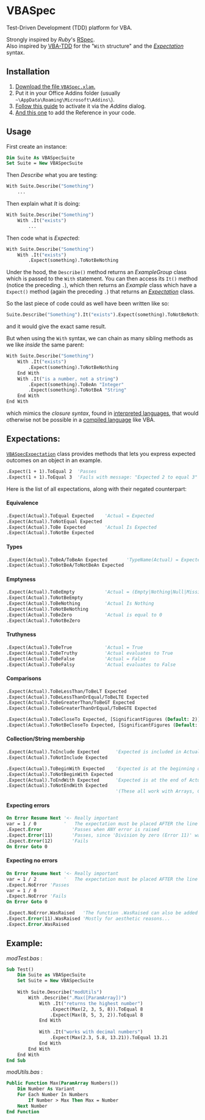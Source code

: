# VBASpec
Test-Driven Development (TDD) platform for VBA.

Strongly inspired by *Ruby*'s [RSpec](https://github.com/rspec/rspec-core).  
Also inspired by [VBA-TDD](https://github.com/VBA-tools/VBA-TDD) for the "`With` structure" and the [*Expectation*](#expectations) syntax.

## Installation

1. [Download the file `VBASpec.xlam`.](https://github.com/jtduchesne/VBASpec/raw/master/VBASpec.xlam)
2. Put it in your Office Addins folder (usually `~\AppData\Roaming\Microsoft\Addins\`).
3. [Follow this guide](https://support.office.com/en-us/article/add-or-remove-add-ins-in-excel-0af570c4-5cf3-4fa9-9b88-403625a0b460) to activate it via the *Addins* dialog.
4. [And this one](https://msdn.microsoft.com/en-us/vba/language-reference-vba/articles/check-or-add-an-object-library-reference) to add the Reference in your code.

## Usage

First create an instance:
```vb
Dim Suite As VBASpecSuite
Set Suite = New VBASpecSuite
```
Then _Describe_ what you are testing:
```vb
With Suite.Describe("Something")
    ...
```
Then explain what _It_ is doing:
```vb
With Suite.Describe("Something")
    With .It("exists")
        ...
```
Then code what is <i>Expect</i>ed:
```vb
With Suite.Describe("Something")
    With .It("exists")
        .Expect(something).ToNotBeNothing
```
Under the hood, the `Describe()` method returns an *ExampleGroup* class which is passed to the `With` statement. You can then access its `It()` method (notice the preceding `.`), which then returns an *Example* class which have a `Expect()` method (again the preceding `.`) that returns an [*Expectation*](#expectations) class.  

So the last piece of code could as well have been written like so:
```vb
Suite.Describe("Something").It("exists").Expect(something).ToNotBeNothing
```
and it would give the exact same result.

But when using the `With` syntax, we can chain as many sibling methods as we like *inside* the same parent:
```vb
With Suite.Describe("Something")
    With .It("exists")
        .Expect(something).ToNotBeNothing
    End With
    With .It("is a number, not a string")
        .Expect(something).ToBeAn "Integer"
        .Expect(something).ToNotBeA "String"
    End With
End With
```
which mimics the *closure syntax*, found in [interpreted languages](https://en.wikipedia.org/wiki/Interpreted_language), that would otherwise not be possible in a [compiled language](https://en.wikipedia.org/wiki/Compiled_language) like VBA.

## Expectations:

[`VBASpecExpectation`](https://github.com/jtduchesne/VBASpec/blob/master/VBASpecExpectation.cls) class provides methods that lets you express expected outcomes on an object in an example.
```vb
.Expect(1 + 1).ToEqual 2  'Passes
.Expect(1 + 1).ToEqual 3  'Fails with message: "Expected 2 to equal 3"
```

Here is the list of all expectations, along with their negated counterpart:

#### Equivalence
```vb
.Expect(Actual).ToEqual Expected    'Actual = Expected
.Expect(Actual).ToNotEqual Expected
.Expect(Actual).ToBe Expected       'Actual Is Expected
.Expect(Actual).ToNotBe Expected
```
#### Types
```vb
.Expect(Actual).ToBeA/ToBeAn Expected       'TypeName(Actual) = Expected
.Expect(Actual).ToNotBeA/ToNotBeAn Expected
```
#### Emptyness
```vb
.Expect(Actual).ToBeEmpty           'Actual = (Empty|Nothing|Null|Missing|"")
.Expect(Actual).ToNotBeEmpty
.Expect(Actual).ToBeNothing         'Actual Is Nothing
.Expect(Actual).ToNotBeNothing
.Expect(Actual).ToBeZero            'Actual is equal to 0
.Expect(Actual).ToNotBeZero
```
#### Truthyness
```vb
.Expect(Actual).ToBeTrue            'Actual = True
.Expect(Actual).ToBeTruthy          'Actual evaluates to True
.Expect(Actual).ToBeFalse           'Actual = False
.Expect(Actual).ToBeFalsy           'Actual evaluates to False
```
#### Comparisons
```vb
.Expect(Actual).ToBeLessThan/ToBeLT Expected
.Expect(Actual).ToBeLessThanOrEqual/ToBeLTE Expected
.Expect(Actual).ToBeGreaterThan/ToBeGT Expected
.Expect(Actual).ToBeGreaterThanOrEqual/ToBeGTE Expected

.Expect(Actual).ToBeCloseTo Expected, [SignificantFigures (Default: 2)]
.Expect(Actual).ToNotBeCloseTo Expected, [SignificantFigures (Default: 2)]
```
#### Collection/String membership
```vb
.Expect(Actual).ToInclude Expected      'Expected is included in Actual
.Expect(Actual).ToNotInclude Expected

.Expect(Actual).ToBeginWith Expected    'Expected is at the beginning of Actual
.Expect(Actual).ToNotBeginWith Expected
.Expect(Actual).ToEndWith Expected      'Expected is at the end of Actual
.Expect(Actual).ToNotEndWith Expected
                                        '(These all work with Arrays, Collections and Strings)
```
#### Expecting errors
```vb
On Error Resume Next '<- Really important
var = 1 / 0          '   The expectation must be placed AFTER the line that cause the error
.Expect.Error           'Passes when ANY error is raised
.Expect.Error(11)       'Passes, since 'Division by zero (Error 11)' was raised
.Expect.Error(12)       'Fails
On Error Goto 0
```
#### Expecting no errors
```vb
On Error Resume Next '<- Really important
var = 1 / 2          '   The expectation must be placed AFTER the line that could cause the error
.Expect.NoError 'Passes
var = 1 / 0
.Expect.NoError 'Fails
On Error Goto 0
```
```vb
.Expect.NoError.WasRaised   'The function .WasRaised can also be added at the end
.Expect.Error(11).WasRaised 'Mostly for aesthetic reasons...
.Expect.Error.WasRaised
```

## Example:

_modTest.bas_ :
```vb
Sub Test()
    Dim Suite as VBASpecSuite
    Set Suite = New VBASpecSuite
    
    With Suite.Describe("modUtils")
        With .Describe(".Max([ParamArray])")
            With .It("returns the highest number")
                .Expect(Max(2, 3, 5, 8)).ToEqual 8
                .Expect(Max(8, 5, 3, 2)).ToEqual 8
            End With
            
            With .It("works with decimal numbers")
                .Expect(Max(2.3, 5.8, 13.21)).ToEqual 13.21
            End With
        End With
    End With
End Sub
```
_modUtils.bas_ :
```vb
Public Function Max(ParamArray Numbers())
    Dim Number As Variant
    For Each Number In Numbers
        If Number > Max Then Max = Number
    Next Number
End Function
```
